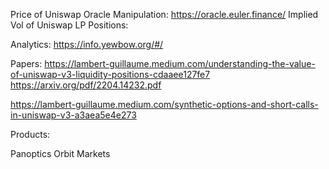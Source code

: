 Price of Uniswap Oracle Manipulation: https://oracle.euler.finance/
Implied Vol of Uniswap LP Positions:

Analytics:
https://info.yewbow.org/#/

Papers:
https://lambert-guillaume.medium.com/understanding-the-value-of-uniswap-v3-liquidity-positions-cdaaee127fe7
https://arxiv.org/pdf/2204.14232.pdf

https://lambert-guillaume.medium.com/synthetic-options-and-short-calls-in-uniswap-v3-a3aea5e4e273

Products:

Panoptics
Orbit Markets
